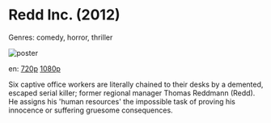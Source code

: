 # Redd Inc. (2012)

Genres: comedy, horror, thriller

![poster](http://image.tmdb.org/t/p/w500/5wYU2EnwI7vD7hsRGOJhwbM4gIf.jpg)

en:
  [720p](magnet:?xt=urn:btih:621EB5FD228E491EFDBD8D111AE1C18525A25FB9&tr=udp://glotorrents.pw:6969/announce&tr=udp://tracker.opentrackr.org:1337/announce&tr=udp://torrent.gresille.org:80/announce&tr=udp://tracker.openbittorrent.com:80&tr=udp://tracker.coppersurfer.tk:6969&tr=udp://tracker.leechers-paradise.org:6969&tr=udp://p4p.arenabg.ch:1337&tr=udp://tracker.internetwarriors.net:1337)
  [1080p](magnet:?xt=urn:btih:C4638C2368EDE42A3DC1F02E4A804F76AFD9C814&tr=udp://glotorrents.pw:6969/announce&tr=udp://tracker.opentrackr.org:1337/announce&tr=udp://torrent.gresille.org:80/announce&tr=udp://tracker.openbittorrent.com:80&tr=udp://tracker.coppersurfer.tk:6969&tr=udp://tracker.leechers-paradise.org:6969&tr=udp://p4p.arenabg.ch:1337&tr=udp://tracker.internetwarriors.net:1337)
  


Six captive office workers are literally chained to their desks by a demented, escaped serial killer; former regional manager Thomas Reddmann (Redd). He assigns his 'human resources' the impossible task of proving his innocence or suffering gruesome consequences.